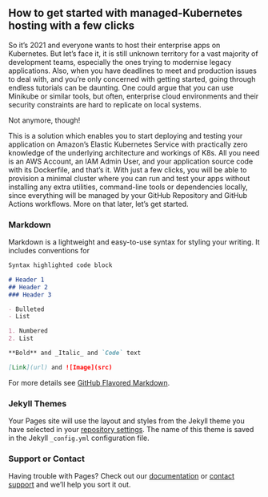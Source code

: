 ## How to get started with managed-Kubernetes hosting with a few clicks

So it’s 2021 and everyone wants to host their enterprise apps on Kubernetes. But let’s face it, it is still unknown territory for a vast majority of development teams, especially the ones trying to modernise legacy applications. Also, when you have deadlines to meet and production issues to deal with, and you’re only concerned with getting started, going through endless tutorials can be daunting. One could argue that you can use Minikube or similar tools, but often, enterprise cloud environments and their security constraints are hard to replicate on local systems.

Not anymore, though!

This is a solution which enables you to start deploying and testing your application on Amazon’s Elastic Kubernetes Service with practically zero knowledge of the underlying architecture and workings of K8s. All you need is an AWS Account, an IAM Admin User, and your application source code with its Dockerfile, and that’s it.  With just a few clicks, you will be able to provision a minimal cluster where you can run and test your apps without installing any extra utilities, command-line tools or dependencies locally, since everything will be managed by your GitHub Repository and GitHub Actions workflows. More on that later, let’s get started.

### Markdown

Markdown is a lightweight and easy-to-use syntax for styling your writing. It includes conventions for

```markdown
Syntax highlighted code block

# Header 1
## Header 2
### Header 3

- Bulleted
- List

1. Numbered
2. List

**Bold** and _Italic_ and `Code` text

[Link](url) and ![Image](src)
```

For more details see [GitHub Flavored Markdown](https://guides.github.com/features/mastering-markdown/).

### Jekyll Themes

Your Pages site will use the layout and styles from the Jekyll theme you have selected in your [repository settings](https://github.com/Mkejriwal270/K8s-EKS-QuickStart/settings/pages). The name of this theme is saved in the Jekyll `_config.yml` configuration file.

### Support or Contact

Having trouble with Pages? Check out our [documentation](https://docs.github.com/categories/github-pages-basics/) or [contact support](https://support.github.com/contact) and we’ll help you sort it out.
